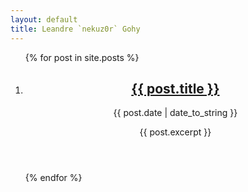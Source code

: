 ```yaml
---
layout: default
title: Leandre `nekuz0r` Gohy
---
```


<ol class="content articles">
  {% for post in site.posts %}
    <li>
      <article>
        <header>
          <h2><a href="{{ post.url }}">{{ post.title }}</a></h2>
          <p class="date">{{ post.date | date_to_string }}</p>
          {{ post.excerpt }}
        </header>
      </article>
    </li>
  {% endfor %}
</ol>